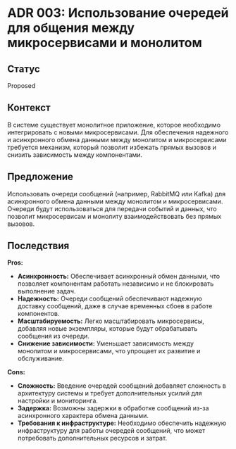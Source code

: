 # ADR 003: Использование очередей для общения между микросервисами и монолитом

## Статус

Proposed

## Контекст

В системе существует монолитное приложение, которое необходимо интегрировать с новыми микросервисами. Для обеспечения надежного и асинхронного обмена данными между монолитом и микросервисами требуется механизм, который позволит избежать прямых вызовов и снизить зависимость между компонентами.

## Предложение

Использовать очереди сообщений (например, RabbitMQ или Kafka) для асинхронного обмена данными между монолитом и микросервисами. Очереди будут использоваться для передачи событий и данных, что позволит микросервисам и монолиту взаимодействовать без прямых вызовов.

## Последствия

**Pros:**

- **Асинхронность:**
  Обеспечивает асинхронный обмен данными, что позволяет компонентам работать независимо и не блокировать выполнение задач.
- **Надежность:**
  Очереди сообщений обеспечивают надежную доставку сообщений, даже в случае временных сбоев в работе компонентов.
- **Масштабируемость:**
  Легко масштабировать микросервисы, добавляя новые экземпляры, которые будут обрабатывать сообщения из очереди.
- **Снижение зависимости:**
  Уменьшает зависимость между монолитом и микросервисами, что упрощает их развитие и обслуживание.

**Cons:**

- **Сложность:**
  Введение очередей сообщений добавляет сложность в архитектуру системы и требует дополнительных усилий для настройки и мониторинга.
- **Задержка:**
  Возможны задержки в обработке сообщений из-за асинхронного характера обмена данными.
- **Требования к инфраструктуре:**
  Необходимо обеспечить надежную инфраструктуру для работы очередей сообщений, что может потребовать дополнительных ресурсов и затрат.
